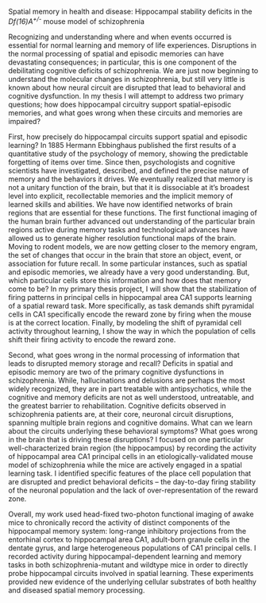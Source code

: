 Spatial memory in health and disease: Hippocampal stability deficits in the *Df(16)A<sup>+/-</sup>* mouse model of schizophrenia

Recognizing and understanding where and when events occurred is essential for normal learning and memory of life experiences. Disruptions in the normal processing of spatial and episodic memories can have devastating consequences; in particular, this is one component of the debilitating cognitive deficits of schizophrenia. We are just now beginning to understand the molecular changes in schizophrenia, but still very little is known about how neural circuit are disrupted that lead to behavioral and cognitive dysfunction. In my thesis I will attempt to address two primary questions; how does hippocampal circuitry support spatial-episodic memories, and what goes wrong when these circuits and memories are impaired?

First, how precisely do hippocampal circuits support spatial and episodic learning? In 1885 Hermann Ebbinghaus published the first results of a quantitative study of the psychology of memory, showing the predictable forgetting of items over time. Since then, psychologists and cognitive scientists have investigated, described, and defined the precise nature of memory and the behaviors it drives. We eventually realized that memory is not a unitary function of the brain, but that it is dissociable at it’s broadest level into explicit, recollectable memories and the implicit memory of learned skills and abilities. We have now identified networks of brain regions that are essential for these functions. The first functional imaging of the human brain further advanced out understanding of the particular brain regions active during memory tasks and technological advances have allowed us to generate higher resolution functional maps of the brain. Moving to rodent models, we are now getting closer to the memory engram, the set of changes that occur in the brain that store an object, event, or association for future recall. In some particular instances, such as spatial and episodic memories, we already have a very good understanding. But, which particular cells store this information and how does that memory come to be? In my primary thesis project, I will show that the stabilization of firing patterns in principal cells in hippocampal area CA1 supports learning of a spatial reward task. More specifically, as task demands shift pyramidal cells in CA1 specifically encode the reward zone by firing when the mouse is at the correct location. Finally, by modeling the shift of pyramidal cell activity throughout learning, I show the way in which the population of cells shift their firing activity to encode the reward zone.

Second, what goes wrong in the normal processing of information that leads to disrupted memory storage and recall? Deficits in spatial and episodic memory are two of the primary cognitive dysfunctions in schizophrenia. While, hallucinations and delusions are perhaps the most widely recognized, they are in part treatable with antipsychotics, while the cognitive and memory deficits are not as well understood, untreatable, and the greatest barrier to rehabilitation. Cognitive deficits observed in schizophrenia patients are, at their core, neuronal circuit disruptions, spanning multiple brain regions and cognitive domains. What can we learn about the circuits underlying these behavioral symptoms? What goes wrong in the brain that is driving these disruptions? I focused on one particular well-characterized brain region (the hippocampus) by recording the activity of hippocampal area CA1 principal cells in an etiologically-validated mouse model of schizophrenia while the mice are actively engaged in a spatial learning task. I identified specific features of the place cell population that are disrupted and predict behavioral deficits – the day-to-day firing stability of the neuronal population and the lack of over-representation of the reward zone.

Overall, my work used head-fixed two-photon functional imaging of awake mice to chronically record the activity of distinct components of the hippocampal memory system: long-range inhibitory projections from the entorhinal cortex to hippocampal area CA1, adult-born granule cells in the dentate gyrus, and large heterogeneous populations of CA1 principal cells. I recorded activity during hippocampal-dependent learning and memory tasks in both schizophrenia-mutant and wildtype mice in order to directly probe hippocampal circuits involved in spatial learning. These experiments provided new evidence of the underlying cellular substrates of both healthy and diseased spatial memory processing.
